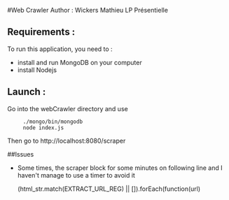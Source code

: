 #Web Crawler
Author : Wickers Mathieu LP Présentielle

## Requirements :
To run this application, you need to :
+ install and run MongoDB on your computer
+ install Nodejs

## Launch :
Go into the webCrawler directory and use


         ./mongo/bin/mongodb  
         node index.js

Then go to http://localhost:8080/scraper


##Issues
+ Some times, the scraper block for some minutes on following line and I haven't manage to use a timer to avoid it

    (html_str.match(EXTRACT_URL_REG) || []).forEach(function(url)